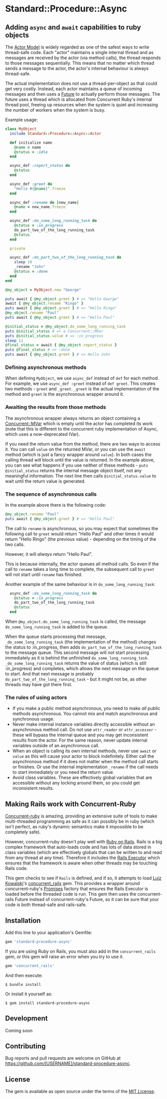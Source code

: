 # Standard::Procedure::Async

## Adding `async` and `await` capabilities to ruby objects

The [Actor Model](https://en.wikipedia.org/wiki/Actor_model) is widely regarded as one of the safest ways to write thread-safe code.  Each "actor" maintains a single internal thread and as messages are received by the actor (via method calls), the thread responds to those messages sequentially.  This means that no matter which thread sends a message to the actor, the actor's internal behaviour is always thread-safe.  

The actual implementation does not use a thread-per-object as that could get very costly.  Instead, each actor maintains a queue of incoming messages and then uses a [Future](https://ruby-concurrency.github.io/concurrent-ruby/master/Concurrent/Promises.html) to actually perform those messages.  The future uses a thread which is allocated from Concurrent Ruby's internal thread pool, freeing up resources when the system is quiet and increasing the number of workers when the system is busy.  

Example usage:
```ruby
class MyObject 
  include Standard::Procedure::Async::Actor 

  def initialize name 
    @name = name 
    @status = :idle
  end

  async_def :report_status do 
    @status
  end

  async_def :greet do 
    "Hello #{@name}".freeze
  end

  async_def :rename do |new_name|
    @name = new_name.freeze
  end 

  async_def :do_some_long_running_task do 
    @status = :in_progress
    do_part_two_of_the_long_running_task
    @status 
  end

  private 

  async_def :do_part_two_of_the_long_running_task do 
    sleep 10 
    _rename "John"
    @status = :done
  end
end

@my_object = MyObject.new "George"

puts await { @my_object.greet } # => "Hello George"
await { @my_object.rename "Ringo" }
puts await { @my_object.greet } # => "Hello Ringo"
@my_object.rename "Paul"
puts await { @my_object.greet } # => "Hello Paul"

@initial_status = @my_object.do_some_long_running_task 
puts @initial_status # => a Concurrent::MVar
puts @initial_status.value # => :in_progress
sleep 11
@final_status = await { @my_object.report_status }
puts @final_status # => :done
puts await { @my_object.greet } # => Hello John
```

### Defining asynchronous methods

When defining `MyObject`, we use `async_def` instead of `def` for each method.  For example, we use `async_def :greet` instead of `def greet`.  This creates two methods - `greet` and `_greet`.  `_greet` is the actual implementation of the method and `greet` is the asynchronous wrapper around it.  

### Awaiting the results from those methods

The asynchronous wrapper always returns an object containing a [Concurrent::MVar](https://ruby-concurrency.github.io/concurrent-ruby/master/Concurrent/MVar.html) which is empty until the actor has completed its work (note that this is different to the concurrent ruby implementation of Async, which uses a now-deprecated IVar).  

If you need the return value from the method, there are two ways to access it.  You can call `value` on the returned MVar, or you can use the `await` method (which is just a fancy wrapper around `value`).  In both cases the calling thread will block until the value is returned.  In the example above, you can see what happens if you use neither of these methods - `puts @initial_status` returns the internal message object itself, not any meaningful information.  The next line then calls `@initial_status.value` to wait until the return value is generated.  

### The sequence of asynchronous calls

In the example above there is the following code:

```ruby
@my_object.rename "Paul"
puts await { @my_object.greet } # => "Hello Paul"
```
The call to `rename` is asynchronous, so you may expect that sometimes the following call to `greet` would return "Hello Paul" and other times it would return "Hello Ringo" (the previous value) - depending on the timing of the two calls.  

However, it will _always_ return "Hello Paul".  

This is because internally, the actor queues all method calls.  So even if the call to `rename` takes a long time to complete, the subsequent call to `greet` will not start until `rename` has finished.  

Another example of the same behaviour is in `do_some_long_running_task`:

```ruby
  async_def :do_some_long_running_task do 
    @status = :in_progress
    do_part_two_of_the_long_running_task
    @status 
  end
```

When `@my_object.do_some_long_running_task` is called, the message `do_some_long_running_task` is added to the queue.  

When the queue starts processing that message, `_do_some_long_running_task` (the implementation of the method) changes the status to :in_progress, then adds `do_part_two_of_the_long_running_task` to the message queue.  This second message will _not_ start processing immediately as it is behind the unfinished `do_some_long_running_task`.  `_do_some_long_running_task` returns the value of status (which is still :in_progress) and completes, which allows the next message on the queue to start.  And that next message is probably `do_part_two_of_the_long_running_task` - but it might not be, as other threads may have got there first.  

### The rules of using actors

- If you make a public method asynchronous, you need to make _all_ public methods asynchronous.  You cannot mix and match asynchronous and synchronous usage. 
- Never make internal instance variables directly accessible without an asynchronous method call.  Do not use `attr_reader` or `attr_accessor` -  these will bypass the internal queue and you may get inconsistent results from the actor.  For the same reason, never update internal variables outside of an asynchronous call.  
- When an object is calling its own internal methods, never use `await` or `value` as this will cause your actor to block indefinitely.  Either call the asynchronous method if it does not matter when the method call starts or finishes.  Or use the internal implementation `_rename` if the call needs to start immediately or you need the return value.
- Avoid class variables.  These are effectively global variables that are accessible without any locking around them, so you could get inconsistent results.  

## Making Rails work with Concurrent-Ruby

[Concurrent-ruby](https://github.com/ruby-concurrency/concurrent-ruby) is amazing, providing an extensive suite of tools to make multi-threaded programming as safe as it can possibly be in ruby (which isn't perfect, as ruby's dynamic semantics make it impossible to be completely safe).  

However, concurrent-ruby doesn't play well with [Ruby on Rails](https://rubyonrails.org).  Rails is a big complex framework that auto-loads code and has lots of data stored in class variables (which are effectively globals that can be written to and read from any thread at any time).  Therefore it includes the [Rails Executor](https://guides.rubyonrails.org/threading_and_code_execution.html) which ensures that the framework is aware when other threads may be touching Rails code.  

This gem checks to see if `Rails` is defined, and if so, it attempts to load [Luiz Kowalski](https://github.com/luizkowalski)'s [concurrent_rails](https://github.com/luizkowalski/concurrent_rails) gem.  This provides a wrapper around concurrent-ruby's [Promises](https://ruby-concurrency.github.io/concurrent-ruby/master/Concurrent/Promises.html) factory that ensures the Rails Executor is loaded before the threaded code is run.  This gem then uses the concurrent-rails Future instead of concurrent-ruby's Future, so it can be sure that your code is both thread-safe and rails-safe.  

## Installation

Add this line to your application's Gemfile:

```ruby
gem 'standard-procedure-async'
```

If you are using Ruby on Rails, you must also add in the `concurrent_rails` gem, or this gem will raise an error when you try to use it.

```ruby
gem 'concurrent_rails'
```

And then execute:

    $ bundle install

Or install it yourself as:

    $ gem install standard-procedure-async

## Development

Coming soon
## Contributing

Bug reports and pull requests are welcome on GitHub at https://github.com/[USERNAME]/standard-procedure-async.

## License

The gem is available as open source under the terms of the [MIT License](https://opensource.org/licenses/MIT).
